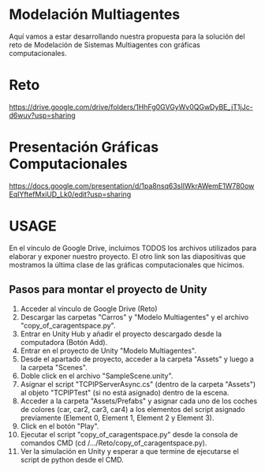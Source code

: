 # Modelación Multiagentes
Aquí vamos a estar desarrollando nuestra propuesta para la solución del reto de Modelación de Sistemas Multiagentes con gráficas computacionales.

# Reto
https://drive.google.com/drive/folders/1HhFg0GVGyWv0QGwDyBE_jT1jJc-d6wuv?usp=sharing

# Presentación Gráficas Computacionales
https://docs.google.com/presentation/d/1pa8nsq63sIIWkrAWemE1W780owEqIYftefMxiUD_Lk0/edit?usp=sharing

# USAGE
En el vínculo de Google Drive, incluimos TODOS los archivos utilizados para elaborar y exponer nuestro proyecto. El otro link son las diapositivas que mostramos la última clase de las gráficas computacionales que hicimos.
 ## Pasos para montar el proyecto de Unity
 1. Acceder al vínculo de Google Drive (Reto)
 2. Descargar las carpetas "Carros" y "Modelo Multiagentes" y el archivo "copy_of_caragentspace.py".
 3. Entrar en Unity Hub y añadir el proyecto descargado desde la computadora (Botón Add).
 4. Entrar en el proyecto de Unity "Modelo Multiagentes".
 5. Desde el apartado de proyecto, acceder a la carpeta "Assets" y luego a la carpeta "Scenes".
 6. Doble click en el archivo "SampleScene.unity".
 7. Asignar el script "TCPIPServerAsync.cs" (dentro de la carpeta "Assets") al objeto "TCPIPTest" (si no está asignado) dentro de la escena.
 8. Acceder a la carpeta "Assets/Prefabs" y asignar cada uno de los coches de colores (car, car2, car3, car4) a los elementos del script asignado previamente (Element 0, Element 1, Element 2 y Element 3).
 9. Click en el botón "Play".
 10. Ejecutar el script "copy_of_caragentspace.py" desde la consola de comandos CMD (cd /.../Reto/copy_of_caragentspace.py).
 11. Ver la simulación en Unity y esperar a que termine de ejecutarse el script de python desde el CMD.
